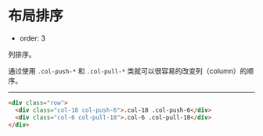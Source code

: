 # 布局排序

- order: 3 

列排序。

通过使用 `.col-push-*` 和 `.col-pull-*` 类就可以很容易的改变列（column）的顺序。

---

````html
<div class="row">
  <div class="col-18 col-push-6">.col-18 .col-push-6</div>
  <div class="col-6 col-pull-18">.col-6 .col-pull-18</div>
</div>
````